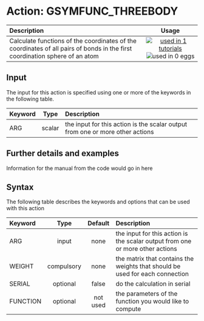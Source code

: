 # Action: GSYMFUNC_THREEBODY

| Description    | Usage |
|:--------|:--------:|
| Calculate functions of the coordinates of the coordinates of all pairs of bonds in the first coordination sphere of an atom | [![used in 1 tutorials](https://img.shields.io/badge/tutorials-1-green.svg)](https://www.plumed-tutorials.org/browse.html?search=GSYMFUNC_THREEBODY)![used in 0 eggs](https://img.shields.io/badge/nest-0-red.svg) | 

## Input

The input for this action is specified using one or more of the keywords in the following table.

| Keyword |  Type | Description |
|:--------|:------:|:-----------|
| ARG | scalar | the input for this action is the scalar output from one or more other actions |


## Further details and examples 
Information for the manual from the code would go in here 
## Syntax 
The following table describes the keywords and options that can be used with this action 

| Keyword | Type | Default | Description |
|:-------|:----:|:-------:|:-----------|
| ARG | input | none | the input for this action is the scalar output from one or more other actions |
| WEIGHT | compulsory | none | the matrix that contains the weights that should be used for each connection |
| SERIAL | optional | false |  do the calculation in serial |
| FUNCTION | optional | not used | the parameters of the function you would like to compute |
